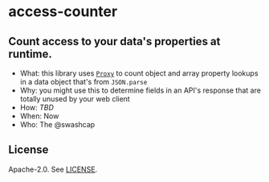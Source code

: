 # access-counter

## Count access to your data's properties at runtime.

* What: this library uses [`Proxy`](https://developer.mozilla.org/en-US/docs/Web/JavaScript/Reference/Global_Objects/Proxy)
  to count object and array property lookups in a data object that's from
  `JSON.parse`
* Why: you might use this to determine fields in an API's response that are
  totally unused by your web client
* How: _TBD_
* When: Now
* Who: The @swashcap

## License

Apache-2.0. See [LICENSE](./LICENSE).
